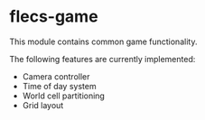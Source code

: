 # flecs-game
This module contains common game functionality. 

The following features are currently implemented:
 - Camera controller
 - Time of day system
 - World cell partitioning
 - Grid layout
 